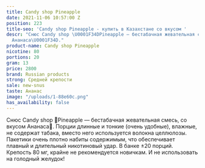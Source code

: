 ```yaml
---
title: Candy shop Pineapple
date: 2021-11-06 10:57:00 Z
position: 223
title-seo: 'Candy shop Pineapple - купить в Казахстане со вкусом '
descr: "Снюс Candy shop \U0001F34DPineapple — бестабачная жевательная смесь, со вкусом
  Ананаса\U0001F34D."
product-name: Candy shop Pineapple
nicotine: 80
portions: 20
gram: 13
price: 2800
brand: Russian products
strong: Средней крепости
sale: new-snus
taste: Ананас
image: "/uploads/1-88e60c.png"
has_availability: false
---
```


Снюс Candy shop 🍍Pineapple — бестабачная жевательная смесь, со вкусом Ананаса🍍. Порции длинные и тонкие (очень удобные), влажные, не содержат табака, вместо него используется волокна целлюлозы. Пакетики очень плотно набиты содержимым, что обеспечивает плавный и длительный никотиновый удар. В банке ±20 порций. Крепость 80 мг, крайне не рекомендуется новичкам. И не использовать на голодный желудок!
